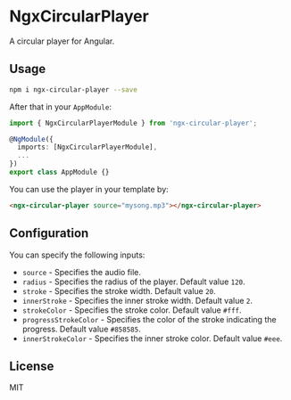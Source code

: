 # NgxCircularPlayer

A circular player for Angular.

## Usage

```bash
npm i ngx-circular-player --save
```

After that in your `AppModule`:

```ts
import { NgxCircularPlayerModule } from 'ngx-circular-player';

@NgModule({
  imports: [NgxCircularPlayerModule],
  ...
})
export class AppModule {}
```

You can use the player in your template by:

```html
<ngx-circular-player source="mysong.mp3"></ngx-circular-player>
```

## Configuration

You can specify the following inputs:

- `source` - Specifies the audio file.
- `radius` - Specifies the radius of the player. Default value `120`.
- `stroke` - Specifies the stroke width. Default value `20`.
- `innerStroke` - Specifies the inner stroke width. Default value `2`.
- `strokeColor` - Specifies the stroke color. Default value `#fff`.
- `progressStrokeColor` - Specifies the color of the stroke indicating the progress. Default value `#858585`.
- `innerStrokeColor` - Specifies the inner stroke color. Default value `#eee`.

## License

MIT
